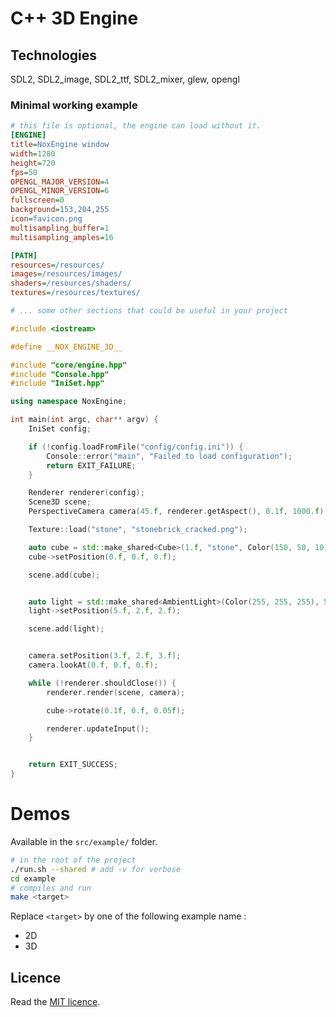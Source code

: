 # C++ 3D Engine

## Technologies

SDL2, SDL2_image, SDL2_ttf, SDL2_mixer, glew, opengl

### Minimal working example

```ini
# this file is optional, the engine can load without it.
[ENGINE]
title=NoxEngine window
width=1280
height=720
fps=50
OPENGL_MAJOR_VERSION=4
OPENGL_MINOR_VERSION=6
fullscreen=0
background=153,204,255
icon=favicon.png
multisampling_buffer=1
multisampling_amples=16

[PATH]
resources=/resources/
images=/resources/images/
shaders=/resources/shaders/
textures=/resources/textures/

# ... some other sections that could be useful in your project
```
```cpp
#include <iostream>

#define __NOX_ENGINE_3D__

#include "core/engine.hpp"
#include "Console.hpp"
#include "IniSet.hpp"

using namespace NoxEngine;

int main(int argc, char** argv) {
	IniSet config;

	if (!config.loadFromFile("config/config.ini")) {
		Console::error("main", "Failed to load configuration");
		return EXIT_FAILURE;
	}

	Renderer renderer(config);
	Scene3D scene;
	PerspectiveCamera camera(45.f, renderer.getAspect(), 0.1f, 1000.f);

	Texture::load("stone", "stonebrick_cracked.png");

	auto cube = std::make_shared<Cube>(1.f, "stone", Color(150, 50, 10));
	cube->setPosition(0.f, 0.f, 0.f);

	scene.add(cube);


	auto light = std::make_shared<AmbientLight>(Color(255, 255, 255), 50.f);
	light->setPosition(5.f, 2.f, 2.f);

	scene.add(light);


	camera.setPosition(3.f, 2.f, 3.f);
	camera.lookAt(0.f, 0.f, 0.f);

	while (!renderer.shouldClose()) {
		renderer.render(scene, camera);

		cube->rotate(0.1f, 0.f, 0.05f);

		renderer.updateInput();
	}


	return EXIT_SUCCESS;
}
```

# Demos

Available in the `src/example/` folder.

```sh
# in the root of the project
./run.sh --shared # add -v for verbose
cd example
# compiles and run
make <target>
```

Replace `<target>` by one of the following example name :
- 2D
- 3D

## Licence

Read the [MIT licence](./LICENCE).